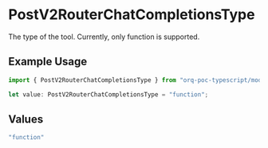 # PostV2RouterChatCompletionsType

The type of the tool. Currently, only function is supported.

## Example Usage

```typescript
import { PostV2RouterChatCompletionsType } from "orq-poc-typescript/models/operations";

let value: PostV2RouterChatCompletionsType = "function";
```

## Values

```typescript
"function"
```